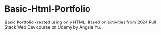 # Basic-Html-Portfolio
Basic Portfolio created using only HTML. Based on activities from 2024 Full Stack Web Dev course on Udemy by Angela Yu.
